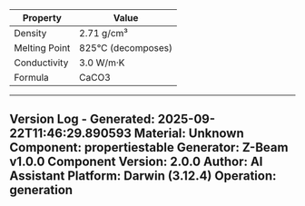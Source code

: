 | Property | Value |
|----------|-------|
| Density | 2.71 g/cm³ |
| Melting Point | 825°C (decomposes) |
| Conductivity | 3.0 W/m·K |
| Formula | CaCO3 |


---
Version Log - Generated: 2025-09-22T11:46:29.890593
Material: Unknown
Component: propertiestable
Generator: Z-Beam v1.0.0
Component Version: 2.0.0
Author: AI Assistant
Platform: Darwin (3.12.4)
Operation: generation
---